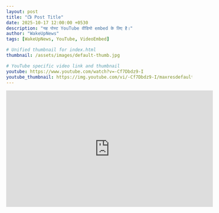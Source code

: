 ```yaml
---
layout: post
title: "📺 Post Title"
date: 2025-10-17 12:00:00 +0530
description: "यह पोस्ट YouTube वीडियो embed के लिए है।"
author: "WakeUpNews"
tags: [WakeUpNews, YouTube, VideoEmbed]

# Unified thumbnail for index.html
thumbnail: /assets/images/default-thumb.jpg

# YouTube specific video link and thumbnail
youtube: https://www.youtube.com/watch?v=-Cf7Dbdz9-I
youtube_thumbnail: https://img.youtube.com/vi/-Cf7Dbdz9-I/maxresdefault.jpg
---
```


<iframe width="560" height="315" 
src="https://www.youtube.com/embed/-Cf7Dbdz9-I" 
title="YouTube video player" frameborder="0" 
allow="accelerometer; autoplay; clipboard-write; encrypted-media; gyroscope; picture-in-picture; web-share" 
referrerpolicy="strict-origin-when-cross-origin" allowfullscreen>
</iframe>
